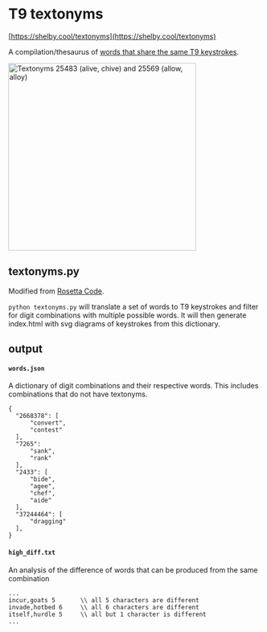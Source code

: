 # T9 textonyms

[https://shelby.cool/textonyms](https://shelby.cool/textonyms)

A compilation/thesaurus of [words that share the same T9 keystrokes](https://en.wikipedia.org/wiki/Predictive_text#Textonyms).

<img width="373" alt="Textonyms 25483 (alive, chive) and 25569 (allow, alloy)" src="https://user-images.githubusercontent.com/5523024/193935681-2cbb36eb-1768-4779-b5ca-16cdd876a6fa.png">

## textonyms.py
Modified from [Rosetta Code](https://rosettacode.org/wiki/Textonyms#Python).

`python textonyms.py` will translate a set of words to T9 keystrokes and filter for digit combinations with multiple possible words. It will then generate index.html with svg diagrams of keystrokes from this dictionary.

## output
#### `words.json`

A dictionary of digit combinations and their respective words. This includes combinations that do not have textonyms.

```
{
  "2668378": [
      "convert",
      "contest"
  ],
  "7265": 
      "sank",
      "rank"
  ],
  "2433": [
      "bide",
      "agee", 
      "chef",
      "aide"
  ],
  "37244464": [
      "dragging"
  ],
}
```

#### `high_diff.txt` 

An analysis of the difference of words that can be produced from the same combination

```
...
incur,goats 5       \\ all 5 characters are different
invade,hotbed 6     \\ all 6 characters are different
itself,hurdle 5     \\ all but 1 character is different
...
```
